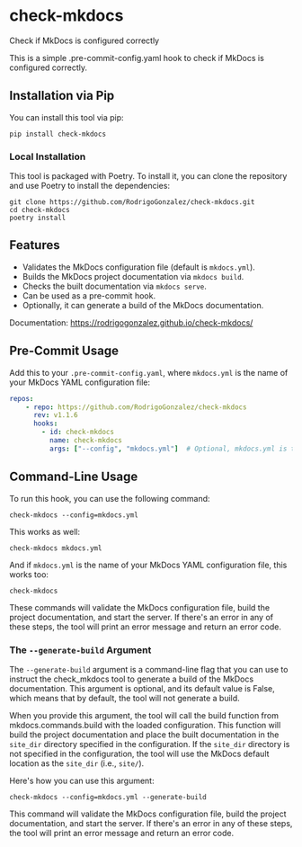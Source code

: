 # check-mkdocs
Check if MkDocs is configured correctly

This is a simple .pre-commit-config.yaml hook to check if MkDocs
is configured correctly.

## Installation via Pip

You can install this tool via pip:

```shell
pip install check-mkdocs
```

### Local Installation

This tool is packaged with Poetry. To install it, you can clone the
repository and use Poetry to install the dependencies:

```shell
git clone https://github.com/RodrigoGonzalez/check-mkdocs.git
cd check-mkdocs
poetry install
```

## Features

- Validates the MkDocs configuration file (default is `mkdocs.yml`).
- Builds the MkDocs project documentation via `mkdocs build`.
- Checks the built documentation via `mkdocs serve`.
- Can be used as a pre-commit hook.
- Optionally, it can generate a build of the MkDocs documentation.

Documentation: https://rodrigogonzalez.github.io/check-mkdocs/

## Pre-Commit Usage

Add this to your `.pre-commit-config.yaml`, where `mkdocs.yml`
is the name of your MkDocs YAML configuration file:

```yaml
repos:
    - repo: https://github.com/RodrigoGonzalez/check-mkdocs
      rev: v1.1.6
      hooks:
        - id: check-mkdocs
          name: check-mkdocs
          args: ["--config", "mkdocs.yml"]  # Optional, mkdocs.yml is the default
```

## Command-Line Usage

To run this hook, you can use the following command:

```shell
check-mkdocs --config=mkdocs.yml
```

This works as well:

```shell
check-mkdocs mkdocs.yml
```

And if `mkdocs.yml` is the name of your MkDocs YAML
configuration file, this works too:

```shell
check-mkdocs
```

These commands will validate the MkDocs configuration
file, build the project documentation, and start the
server. If there's an error in any of these steps, the
tool will print an error message and return an error code.

### The `--generate-build` Argument

The `--generate-build` argument is a command-line flag that
you can use to instruct the check_mkdocs tool to generate a
build of the MkDocs documentation. This argument is
optional, and its default value is False, which means that
by default, the tool will not generate a build.

When you provide this argument, the tool will call the
build function from mkdocs.commands.build with the loaded
configuration. This function will build the project
documentation and place the built documentation in the
`site_dir` directory specified in the configuration. If the
`site_dir` directory is not specified in the configuration,
the tool will use the MkDocs default location as the
`site_dir` (i.e., `site/`).

Here's how you can use this argument:

```shell
check-mkdocs --config=mkdocs.yml --generate-build
```

This command will validate the MkDocs configuration file,
build the project documentation, and start the server. If
there's an error in any of these steps, the tool will print
an error message and return an error code.
